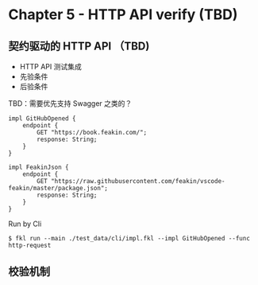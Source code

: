 # Chapter 5 - HTTP API verify (TBD)
 
## 契约驱动的 HTTP API （TBD)

- HTTP API 测试集成
- 先验条件
- 后验条件

TBD：需要优先支持 Swagger 之类的？

```feakin
impl GitHubOpened {
    endpoint {
        GET "https://book.feakin.com/";
        response: String;
    }
}

impl FeakinJson {
    endpoint {
        GET "https://raw.githubusercontent.com/feakin/vscode-feakin/master/package.json";
        response: String;
    }
}
```

Run by Cli

```
$ fkl run --main ./test_data/cli/impl.fkl --impl GitHubOpened --func http-request
```

## 校验机制



